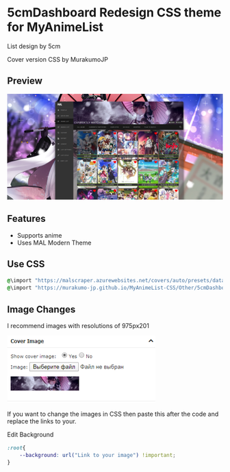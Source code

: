 # 5cmDashboard Redesign CSS theme for MyAnimeList

List design by 5cm

Cover version CSS by MurakumoJP

## Preview

![Screenshot](5cmDashboard/5cmDashboard_Redesign_Snapshot.jpg?raw=true)

## Features

* Supports anime
* Uses MAL Modern Theme

## Use CSS

```css
@\import "https://malscraper.azurewebsites.net/covers/auto/presets/dataimagelinkafter";
@\import "https://murakumo-jp.github.io/MyAnimeList-CSS/Other/5cmDashboard/CoverVer.css";
```

## Image Сhanges

I recommend images with resolutions of 975px201

![Screenshot](5cmDashboard/CoverImageEdit.jpg?raw=true)

If you want to change the images in CSS then paste this after the code and replace the links to your.

Edit Background

```css
:root{
	--background: url("Link to your image") !important;
}
```
